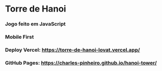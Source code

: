 # Torre de Hanoi

### Jogo feito em JavaScript

### Mobile First

### Deploy Vercel: https://torre-de-hanoi-lovat.vercel.app/
### GitHub Pages: https://charles-pinheiro.github.io/hanoi-tower/
